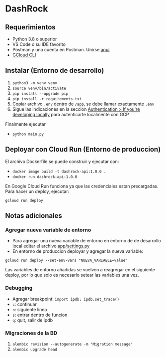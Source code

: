 # DashRock

## Requerimientos

- Python 3.8 o superior
- VS Code o su IDE favorito
- Postman y una cuenta en Postman. Unirse [aqui](https://app.getpostman.com/join-team?invite_code=c4b0075a6d44af142ae2eb28f274aba7&target_code=a2ce38ed2a0b30522c0a3b9a356cf414)
- [GCloud CLI](https://cloud.google.com/sdk/docs/install)

## Instalar (Entorno de desarrollo)

1. `python3 -m venv venv`
2. `source venv/bin/activate`
3. `pip install --upgrade pip`
4. `pip install -r requirements.txt`
5. Copiar archivo `.env` dentro de `/app`, se debe llamar exactamente `.env`
6. Sigue las indicaciones en la seccion [Authentication > If you're developing locally](https://googleapis.dev/python/google-api-core/latest/auth.html) para autenticarte localmente con GCP

Finalmente ejecutar

- `python main.py`

## Deployar con Cloud Run (Entorno de produccion)

El archivo Dockerfile se puede construir y ejecutar con:

- `docker image build -t dashrock-api:1.0.0 .`
- `docker run dashrock-api:1.0.0`

En Google Cloud Run funciona ya que las credenciales estan precargadas. Para hacer un deploy, ejecutar:

```
gcloud run deploy
```

## Notas adicionales

### Agregar nueva variable de entorno

- Para agregar una nueva variable de entorno en entorno de de desarrollo local editar el archivo [app/settings.py](app/settings.py)
- En entorno de produccion deployar y agregar la nueva variable:
```
gcloud run deploy --set-env-vars "NUEVA_VARIABLE=value" 
```

Las variables de entorno añadidas se vuelven a reagregar en el siguiente deploy, por lo que solo es necesario setear las variables una vez.

### Debugging

- Agregar breakpoint: `import ipdb; ipdb.set_trace()`
- `c`: continuar
- `n`: siguiente linea
- `s`: entrar dentro de funcion
- `q`: quit, salir de ipdb

### Migraciones de la BD

1. `alembic revision --autogenerate -m "Migration message"`
2. `alembic upgrade head`